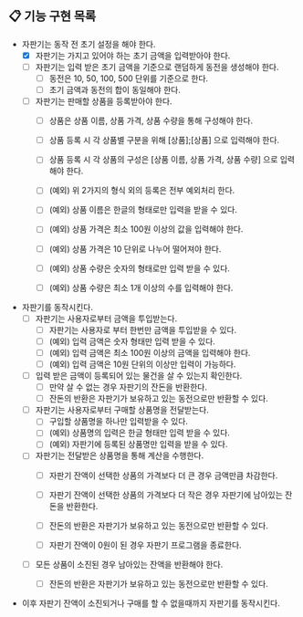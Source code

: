 ## 📋 기능 구현 목록

- 자판기는 동작 전 초기 설정을 해야 한다.
  - [X] 자판기는 가지고 있어야 하는 초기 금액을 입력받아야 한다.
  - [ ] 자판기는 입력 받은 초기 금액을 기준으로 랜덤하게 동전을 생성해야 한다.
    - [ ] 동전은 10, 50, 100, 500 단위를 기준으로 한다.
    - [ ] 초기 금액과 동전의 합이 동일해야 한다.

  - [ ] 자판기는 판매할 상품을 등록받아야 한다.
    - [ ] 상품은 상품 이름, 상품 가격, 상품 수량을 통해 구성해야 한다.
    - [ ] 상품 등록 시 각 상품별 구분을 위해 [상품];[상품] 으로 입력해야 한다.
    - [ ] 상품 등록 시 각 상품의 구성은 [상품 이름, 상품 가격, 상품 수량] 으로 입력해야 한다.
    - [ ] (예외) 위 2가지의 형식 외의 등록은 전부 예외처리 한다.
    - [ ] (예외) 상품 이름은 한글의 형태로만 입력을 받을 수 있다.
    - [ ] (예외) 상품 가격은 최소 100원 이상의 값을 입력해야 한다.
    - [ ] (예외) 상품 가격은 10 단위로 나누어 떨어져야 한다.
    - [ ] (예외) 상품 수량은 숫자의 형태로만 입력 받을 수 있다.
    - [ ] (예외) 상품 수량은 최소 1개 이상의 수를 입력해야 한다.


- 자판기를 동작시킨다.
  - [ ] 자판기는 사용자로부터 금액을 투입받는다.
    - [ ] 자판기는 사용자로 부터 한번만 금액을 투입받을 수 있다.
    - [ ] (예외) 입력 금액은 숫자 형태만 입력 받을 수 있다.
    - [ ] (예외) 입력 금액은 최소 100원 이상의 금액을 입력해야 한다.
    - [ ] (예외) 입력 금액은 10원 단위의 이상만 입력이 가능하다.
    
  - [ ] 입력 받은 금액이 등록되어 있는 물건을 살 수 있는지 확인한다.
    - [ ] 만약 살 수 없는 경우 자판기의 잔돈을 반환한다.
    - [ ] 잔돈의 반환은 자판기가 보유하고 있는 동전으로만 반환할 수 있다.
  
  - [ ] 자판기는 사용자로부터 구매할 상품명을 전달받는다.
    - [ ] 구입할 상품명을 하나만 입력받을 수 있다.
    - [ ] (예외) 상품명의 입력은 한글 형태만 입력 받을 수 있다.
    - [ ] (예외) 자판기에 등록된 상품명만 입력을 받을 수 있다.
  
  - [ ] 자판기는 전달받은 상품명을 통해 계산을 수행한다.
    - [ ] 자판기 잔액이 선택한 상품의 가격보다 더 큰 경우 금액만큼 차감한다.

    - [ ] 자판기 잔액이 선택한 상품의 가격보다 더 작은 경우 자판기에 남아있는 잔돈을 반환한다.
    - [ ] 잔돈의 반환은 자판기가 보유하고 있는 동전으로만 반환할 수 있다.

    - [ ] 자판기 잔액이 0원이 된 경우 자판기 프로그램을 종료한다.

  - [ ] 모든 상품이 소진된 경우 남아있는 잔액을 반환해야 한다.
    - [ ] 잔돈의 반환은 자판기가 보유하고 있는 동전으로만 반환할 수 있다.


- 이후 자판기 잔액이 소진되거나 구매를 할 수 없을때까지 자판기를 동작시킨다.
